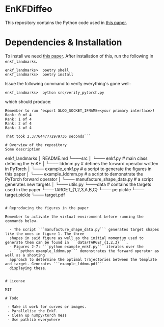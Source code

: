 # EnKFDiffeo

This repository contains the Python code used in [this paper](http://arxiv.org/).

# Dependencies & Installation

To install we need  [this paper](http://arxiv.org/). After installation of this,
run the following in `enkf_landmarks`.
```
enkf_landmarks>  poetry shell
enkf_landmarks>  poetry install
```
Issue the following command to verify everything's gone well:
```
enkf_landmarks>  python src/verify_pytorch.py
```
which should produce:
```
Remember to run 'export GLOO_SOCKET_IFNAME=<your primary interface>!
Rank: 0 of 4
Rank: 1 of 4
Rank: 2 of 4
Rank: 3 of 4

That took 2.3776447772979736 seconds```

# Overview of the repository
Some description
```
enkf_landmarks
│   README.md
└───src
│   └─── enkf.py                    # main class defining the EnKF
│   └─── lddmm.py                   # defines the forward operator written in PyTorch
│   └─── example_enkf.py            # a script to generate the figures in this paper
│   └─── example_lddmm.py           # a script to demonstrate the PyTorch forward operator
│   └─── manufacture_shape_data.py  # a script generates new targets
│   └─── utils.py
└───data   # contains the targets used in the paper 
    └───TARGET_{1,2,3,A,B,C}
        └─── pe.pickle
        └─── target.pickle
        └─── target.pdf
```

# Reproducing the figures in the paper

Remember to activate the virtual environment before running the commands below.

  - The script ```manufacture_shape_data.py``` generates target shapes like the ones in figure 1. The three
  shapes in said figure as well as the initial momentum used to generate them can be found in ```data/TARGET_{1,2,3}```.
  - Figures 2-7: ```python example_enkf.py``` iterates over the 
  - ```python example_lddmm.py``` demonstrates the forward operator as well as a shooting
  approach to determine the optimal trajectories between the template and target. Generates ```example_lddmm.pdf```
  displaying these.


# License

MIT

# Todo

 - Make it work for curves or images.
 - Parallelise the EnkF.
 - Clean up numpy/torch mess
 - Use pathlib everywhere
